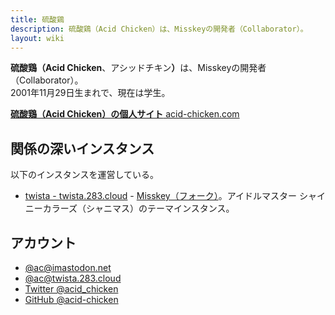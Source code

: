```yaml
---
title: 硫酸鶏
description: 硫酸鶏（Acid Chicken）は、Misskeyの開発者（Collaborator）。
layout: wiki
---
```

**硫酸鶏（Acid Chicken**、アシッドチキン<b>）</b>は、Misskeyの開発者（Collaborator）。  
2001年11月29日生まれで、現在は学生。

[**硫酸鶏（Acid Chicken）の個人サイト** acid-chicken.com](https://acid-chicken.com)

## 関係の深いインスタンス
以下のインスタンスを運営している。

- [twista - twista.283.cloud](https://twista.283.cloud) - [Misskey（フォーク）](../../forks)。アイドルマスター シャイニーカラーズ（シャニマス）のテーマインスタンス。

## アカウント
- [@ac@imastodon.net](https://imastodon.net/@ac)
- [@ac@twista.283.cloud](https://twista.283.cloud/@ac)
- [Twitter @acid_chicken](https://twitter.com/acid_chicken)
- [GitHub @acid-chicken](https://github.com/acid-chicken)
